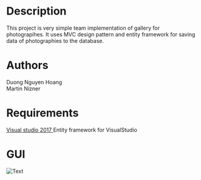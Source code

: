 # Description
This project is very simple team implementation of gallery for photograpihes. It uses MVC design pattern and entity framework for saving data of photographies to the database.

# Authors
Duong Nguyen Hoang <br>
Martin Nizner

# Requirements
<a href="https://www.visualstudio.com/cs/downloads/?rr=https%3A%2F%2Fwww.google.cz%2F"> Visual studio 2017 </a>
Entity framework for VisualStudio

# GUI
![Text](https://i.imgur.com/c923mWB.jpg "GUI")
